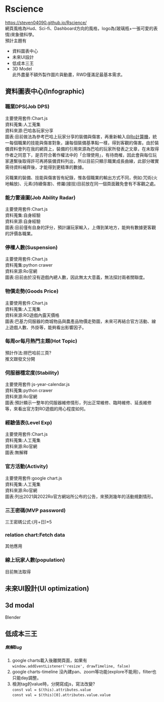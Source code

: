 # Rscience
https://steven04090.github.io/Rscience/  
網頁風格為Hud、Sci-fi、Dashboard方向的風格，logo為(玻璃瓶+一張可愛的表情)來象徵科學。  
預計主題有  
* 資料圖表中心  
* 未來UI設計  
* 低成本三王  
* 3D Model  
此外盡量不額外製作圖片與動畫，RWD僅滿足最基本需求。  
## 資料圖表中心(Infographic)
### 職業DPS(Job DPS)
主要使用套件:Chart.js  
資料蒐集:人工蒐集  
資料來源:巴哈各玩家分享  
圖表:目前做法為參考巴哈上玩家分享的裝備與傷害，再重新輸入自[Ro計算機](https://landgris.github.io)，統一每個職業的技能與傷害對象，讓每個裝備基準點一樣，得到客觀的傷害。由於裝備資料會列在我的網頁上，裝備的引用來源為巴哈的玩家所發表之文章，在未取得作者之同意下，是否符合著作權法中的「合理使用」，有待商榷，因此會與每位玩家連繫後取得許可再將裝備資料列出，所以目前只顯示職業成長曲線，此部分確實需待資料補齊後，才能得到更精準的數據。  
  
另職業的裝備、技能與傷害皆有紀錄，惟各個職業的輸出方式不同，例如:咒術(火地輪放)、元素(持續傷害)、修羅(接技)目前放在同一個頁面難免會有不客觀之處。  
### 能力雷達圖(Job Ability Radar)  
主要使用套件:Chart.js  
資料蒐集:自身經驗  
資料來源:自身經驗  
圖表:目前僅有自身的評分，預計讓玩家輸入，上傳到某地方，能夠有數據更客觀的評價各職業。
### 停權人數(Suspension)  
主要使用套件:Chart.js  
資料蒐集:python crawer  
資料來源:Ro官網  
圖表:目前由於沒有遊戲內總人數，因此無太大意義，無法探討兩者關聯度。  
### 物價走勢(Goods Price)  
主要使用套件:Chart.js  
資料蒐集:人工蒐集    
資料來源:RO遊戲內露天價格   
圖表:巴基力伺服器的商城物品與農產品物價走勢圖，未來可再結合官方活動、線上遊戲人數、外掛等，能夠看出影響因子。  
### 每周or每月熱門主題(Hot Topic)  
預計作法:撈巴哈前三頁?  
推文跟發文分開  
### 伺服器穩定度(Stability)  
主要使用套件:js-year-calendar.js  
資料蒐集:python crawer  
資料來源:Ro官網  
圖表:預計顯示一整年的伺服器維修情形，列出正常維修、臨時維修、延長維修等，來看出官方對RO遊戲的用心程度如何。  
### 經驗值表(Level Exp)  
主要使用套件:Chart.js  
資料蒐集:人工蒐集  
資料來源:Ro官網  
圖表:無解釋  
### 官方活動(Activity)
主要使用套件:google chart.js  
資料蒐集:人工蒐集  
資料來源:Ro官網  
圖表:列出2021與2022Ro官方網站所公布的公告，來預測幾年的活動規劃情形。  
### 三王密碼(MVP password)
三王密碼公式:(月+日)*5
### relation chart:Fetch data  
其他應用  
### 線上玩家人數(population)  
目前無法取得  
## 未來UI設計(UI optimization)

## 3d modal
Blender

## 低成本三王  

##### 無解Bug
1. google charts載入後離開頁面，如果有  
`window.addEventListener('resize', drawTimeline, false)`  
2. google charts-timeline 沒內建pan、zoom等功能(explore不能用)，filter也只能day調整。  
3. 檢測tag的value時，分開寫成js，寫法改變?  
    `const val = $(this).attributes.value`  
    `const val = $(this)[0].attributes.value.value`  
